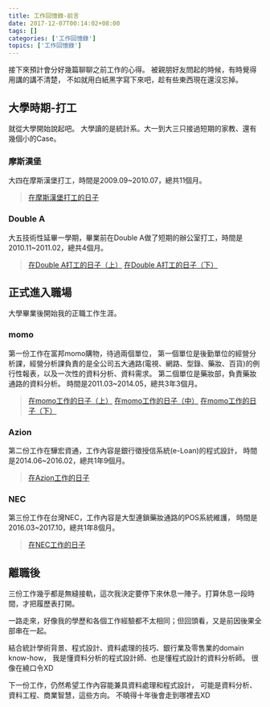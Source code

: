 ```yaml
---
title: 工作回憶錄-前言
date: 2017-12-07T00:14:02+08:00
tags: []
categories: ['工作回憶錄']
topics: ['工作回憶錄']
---
```



接下來預計會分好幾篇聊聊之前工作的心得。
被親朋好友問起的時候，有時覺得用講的講不清楚，
不如就用白紙黑字寫下來吧，趁有些東西現在還沒忘掉。

<!--more-->


## 大學時期-打工
就從大學開始說起吧。
大學讀的是統計系。大一到大三只接過短期的家教、還有幾個小的Case。

### 摩斯漢堡
大四在摩斯漢堡打工，時間是2009.09~2010.07，總共11個月。
>[在摩斯漢堡打工的日子](/work-at-mos/)

### Double A
大五技術性延畢一學期，畢業前在Double A做了短期的辦公室打工，時間是2010.11~2011.02，總共4個月。
>[在Double A打工的日子（上）](/work-at-da-1/)
>[在Double A打工的日子（下）](/work-at-da-2/)

## 正式進入職場
大學畢業後開始我的正職工作生涯。

### momo
第一份工作在富邦momo購物，待過兩個單位，
第一個單位是後勤單位的經營分析課，經營分析課負責的是全公司五大通路(電視、網路、型錄、藥妝、百貨)的例行性報表，以及一次性的資料分析、資料需求。
第二個單位是藥妝部，負責藥妝通路的資料分析。
時間是2011.03~2014.05，總共3年3個月。

>[在momo工作的日子（上）](/work-at-momo-1/)
>[在momo工作的日子（中）](/work-at-momo-2/)
>[在momo工作的日子（下）](/work-at-momo-3/)

### Azion
第二份工作在驊宏資通，工作內容是銀行徵授信系統(e-Loan)的程式設計，
時間是2014.06~2016.02，總共1年9個月。

>[在Azion工作的日子](/work-at-azion/)

### NEC
第三份工作在台灣NEC，工作內容是大型連鎖藥妝通路的POS系統維護，
時間是2016.03~2017.10，總共1年8個月。

>[在NEC工作的日子](/work-at-nec/)

## 離職後
三份工作幾乎都是無縫接軌，這次我決定要停下來休息一陣子。打算休息一段時間，才把履歷表打開。

一路走來，好像我的學歷和各個工作經驗都不太相同；但回頭看，又是前因後果全部串在一起。

結合統計學術背景、程式設計、資料處理的技巧、銀行業及零售業的domain know-how，
我是懂資料分析的程式設計師、也是懂程式設計的資料分析師。
很像在繞口令XD

下一份工作，仍然希望工作內容能兼具資料處理和程式設計，
可能是資料分析、資料工程、商業智慧，這些方向。
不曉得十年後會走到哪裡去XD
